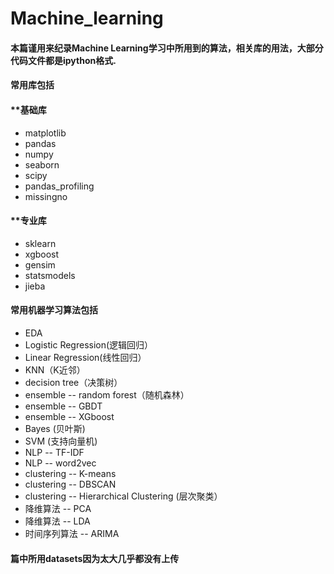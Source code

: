 # Machine_learning
#### 本篇谨用来纪录Machine Learning学习中所用到的算法，相关库的用法，大部分代码文件都是ipython格式.
#### 常用库包括  
#### **基础库 
* matplotlib
* pandas
* numpy
* seaborn
* scipy
* pandas_profiling
* missingno
#### **专业库
* sklearn
* xgboost
* gensim
* statsmodels
* jieba
#### 常用机器学习算法包括
* EDA
* Logistic Regression(逻辑回归）
* Linear Regression(线性回归）
* KNN（K近邻）
* decision tree（决策树）
* ensemble -- random forest（随机森林）
* ensemble -- GBDT
* ensemble -- XGboost
* Bayes (贝叶斯)
* SVM (支持向量机)
* NLP -- TF-IDF
* NLP -- word2vec
* clustering -- K-means
* clustering -- DBSCAN
* clustering -- Hierarchical Clustering (层次聚类）
* 降维算法 -- PCA
* 降维算法 -- LDA
* 时间序列算法 -- ARIMA
#### 篇中所用datasets因为太大几乎都没有上传


